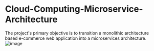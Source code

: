 # Cloud-Computing-Microservice-Architecture

The project's primary objective is to transition a monolithic architecture based e-commerce web application into a microservices architecture.
![image](https://github.com/revanthsreeram/018_036_039_070_Migrating-a-monolithic-e-commerce-application-to-a-microservices-architecture/assets/103492140/1408d136-ed38-4449-91b1-3620430ca780)


